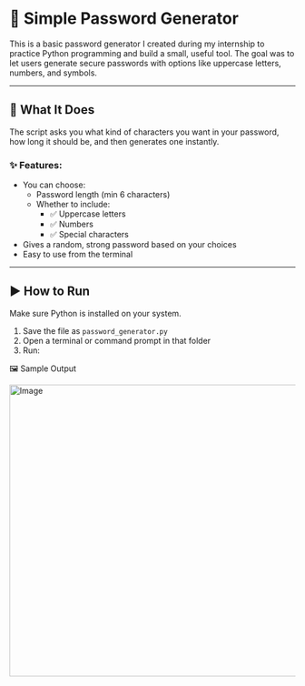 # 🔐 Simple Password Generator 

This is a basic password generator I created during my internship to practice Python programming and build a small, useful tool. The goal was to let users generate secure passwords with options like uppercase letters, numbers, and symbols.

---

## 📌 What It Does

The script asks you what kind of characters you want in your password, how long it should be, and then generates one instantly.

### ✨ Features:
- You can choose:
  - Password length (min 6 characters)
  - Whether to include:
    - ✅ Uppercase letters
    - ✅ Numbers
    - ✅ Special characters
- Gives a random, strong password based on your choices
- Easy to use from the terminal

---

## ▶️ How to Run

Make sure Python is installed on your system.

1. Save the file as `password_generator.py`
2. Open a terminal or command prompt in that folder
3. Run:


🖼️ Sample Output

<img width="513" alt="Image" src="https://github.com/user-attachments/assets/6c8d686b-cc07-4225-96aa-8a12e45014ff" />


